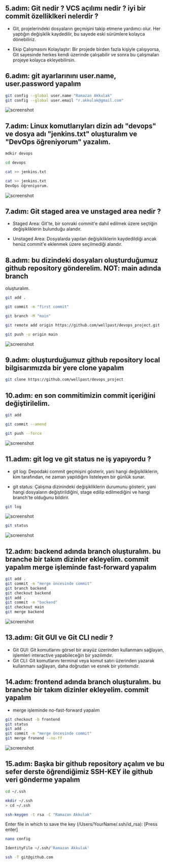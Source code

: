 ## 5.adım: Git nedir ? VCS açılımı nedir ? iyi bir commit özelliklkeri nelerdir ?

- Git, projelerindeki dosyaların geçmişini takip etmene yardımcı olur. Her yaptığın değişiklik kaydedilir, bu sayede eski sürümlere kolayca dönebiliriz.

- Ekip Çalışmasını Kolaylaştır: Bir projede birden fazla kişiyle çalışıyorsa, Git sayesinde herkes kendi üzerinde çalışabilir ve sonra bu çalışmaları projeye kolayca ekleyebilirsin.


## 6.adım: git ayarlarınını user.name, user.password yapalım

```bash
git config --global user.name "Ramazan Akkulak"
git config --global user.email "r.akkulak@gmail.com"
```

![screenshot](images/gitconfig.png)


## 7.adım: Linux komutlarıyları dizin adı "devops" ve dosya adı "jenkins.txt" oluşturalım ve "DevOps öğreniyorum" yazalım.

```bash
mdkir devops
```

```bash
cd devops
```

```bash
cat >> jenkins.txt
```

```bash
cat >> jenkins.txt
DevOps öğreniyorum.
```

![screenshot](images/p1.png)


## 7.adım: Git staged area ve unstaged area nedir ?

- Staged Area: Git'te, bir sonraki commit'e dahil edilmek üzere seçtiğin değişikliklerin bulunduğu alandır.

- Unstaged Area: Dosyalarda yapılan değişikliklerin kaydedildiği ancak henüz commit'e eklenmek üzere seçilmediği alandır.

## 8.adım: bu dizindeki dosyaları oluşturduğumuz github repository gönderelim. NOT: main adında branch
oluşturalım.

```bash
git add .
```

```bash
git commit -m "first commit"
```

```bash
git branch -M "main"
```

```bash
git remote add origin https://github.com/wellpast/devops_project.git
```
```bash
git push -u origin main
```
![screenshot](images/p2.png)


## 9.adım: oluşturduğumuz github repository local bilgisarımızda bir yere clone yapalım

```bash
git clone https://github.com/wellpast/devops_project
```

## 10.adım: en son commitimizin commit içeriğini değiştirilelim.

```bash
git add
```

```bash
git commit --amend
```

```bash
git push --force
```
![screenshot](images/p3.png)


## 11.adım: git log ve git status ne iş yapıyordu ?

- git log: Depodaki commit geçmişini gösterir, yani hangi değişikliklerin, kim tarafından, ne zaman yapıldığını listeleyen bir günlük sunar.

- git status: Çalışma dizinindeki değişikliklerin durumunu gösterir, yani hangi dosyaların değiştirildiğini, stage edilip edilmediğini ve hangi branch'te olduğunu bildirir.

```bash
git log
```
![screenshot](images/p4.png)

```bash
git status
```
![screenshot](images/p5.png)

## 12.adım: backend adında branch oluşturalım. bu branche bir takım dizinler ekleyelim. commit yapalım merge işleminde fast-forward yapalım 

```bash
git add .
git commit -m "merge öncesinde commit"
git branch backend
git checkout backend
git add .
git commit -m "backend"
git checkout main
git merge backend
```
![screenshot](images/p6.png)

##  13.adım: Git GUI ve Git CLI nedir ? 

- Git GUI: Git komutlarını görsel bir arayüz üzerinden kullanmanı sağlayan, işlemleri interactive yapabileceğin bir yazılımdır.
- Git CLI: Git komutlarını terminal veya komut satırı üzerinden yazarak kullanmanı sağlayan, daha doğrudan ve esnek bir yöntemdir.

## 14.adım: frontend adında branch oluşturalım. bu branche bir takım dizinler ekleyelim. commit yapalım 

- merge işleminde no-fast-forward yapalım 


```bash
git checkout -b frontend
git status
git add .
git commit -m "merge öncesinde commit"
git merge fronend --no-ff
```

![screenshot](images/p7.png)

## 15.adım: Başka bir github repository açalım ve bu sefer derste öğrendiğimiz SSH-KEY ile github veri gönderme yapalım


```bash
cd ~/.ssh
```

```bash
mkdir ~/.ssh
> cd ~/.ssh
```

```bash
ssh-keygen -t rsa -C "Ramazan Akkulak"
```

Enter file in which to save the key (/Users/YourName/.ssh/id_rsa): [Press enter]

```bash
nano config
```

```bash
IdentityFile ~/.ssh/'Ramazan Akkulak'
```

```bash
ssh -T git@github.com 
```